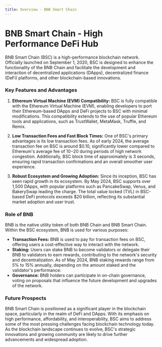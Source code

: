 ```yaml
---
title: Overview - BNB Smart Chain
---
```


# BNB Smart Chain - High Performance DeFi Hub

BNB Smart Chain (BSC) is a high-performance blockchain network. Officially launched on September 1, 2020, BSC is designed to enhance the functionality of the BNB Chain and facilitate the development and interaction of decentralized applications (DApps), decentralized finance (DeFi) platforms, and other blockchain-based innovations.

### Key Features and Advantages

1. **Ethereum Virtual Machine (EVM) Compatibility:**
   BSC is fully compatible with the Ethereum Virtual Machine (EVM), enabling developers to port their Ethereum-based DApps and DeFi projects to BSC with minimal modifications. This compatibility extends to the use of popular Ethereum tools and applications, such as TrustWallet, MetaMask, Truffle, and Remix.

2. **Low Transaction Fees and Fast Block Times:**
   One of BSC's primary advantages is its low transaction fees. As of early 2024, the average transaction fee on BSC is around $0.10, significantly lower compared to Ethereum's average fee of $10-$20 during periods of high network congestion. Additionally, BSC block time of approximately is 3 seconds, ensuring rapid transaction confirmations and an overall smoother user experience.

3. **Robust Ecosystem and Growing Adoption:**
   Since its inception, BSC has seen rapid growth in its ecosystem. By May 2024, BSC supports over 1,500 DApps, with popular platforms such as PancakeSwap, Venus, and BakerySwap leading the charge. The total value locked (TVL) in BSC-based DeFi protocols exceeds $20 billion, reflecting its substantial market adoption and user trust.

### Role of BNB

BNB is the native utility token of both BNB Chain and BNB Smart Chain. Within the BSC ecosystem, BNB is used for various purposes:

- **Transaction Fees:** BNB is used to pay for transaction fees on BSC, offering users a cost-effective way to interact with the network.
- **Staking:** Users can stake BNB to become validators or delegate their BNB to validators to earn rewards, contributing to the network's security and decentralization. As of May 2024, BNB staking rewards range from 5% to 15% annually, depending on the amount staked and the validator's performance.
- **Governance:** BNB holders can participate in on-chain governance, voting on proposals that influence the future development and upgrades of the network.

### Future Prospects

BNB Smart Chain is positioned as a significant player in the blockchain space, particularly in the realm of DeFi and DApps. With its emphasis on high performance, affordability, and interoperability, BSC aims to address some of the most pressing challenges facing blockchain technology today. As the blockchain landscape continues to evolve, BSC's strategic innovations and growing community are likely to drive further advancements and widespread adoption.
